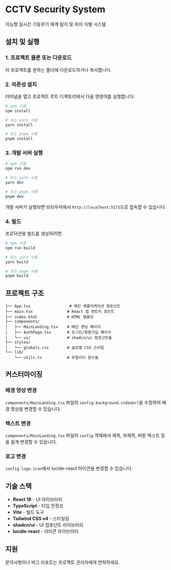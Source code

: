 # CCTV Security System

지능형 실시간 기동무기 체계 탐지 및 피아 식별 시스템

## 설치 및 실행

### 1. 프로젝트 클론 또는 다운로드

이 프로젝트를 원하는 폴더에 다운로드하거나 복사합니다.

### 2. 의존성 설치

터미널을 열고 프로젝트 루트 디렉토리에서 다음 명령어를 실행합니다:

```bash
# npm 사용
npm install

# 또는 yarn 사용
yarn install

# 또는 pnpm 사용
pnpm install
```

### 3. 개발 서버 실행

```bash
# npm 사용
npm run dev

# 또는 yarn 사용
yarn dev

# 또는 pnpm 사용
pnpm dev
```

개발 서버가 실행되면 브라우저에서 `http://localhost:5173`으로 접속할 수 있습니다.

### 4. 빌드

프로덕션용 빌드를 생성하려면:

```bash
# npm 사용
npm run build

# 또는 yarn 사용
yarn build

# 또는 pnpm 사용
pnpm build
```

## 프로젝트 구조

```
├── App.tsx                 # 메인 애플리케이션 컴포넌트
├── main.tsx               # React 앱 엔트리 포인트
├── index.html             # HTML 템플릿
├── components/
│   ├── MainLanding.tsx    # 메인 랜딩 페이지
│   ├── AuthPage.tsx       # 로그인/회원가입 페이지
│   └── ui/                # shadcn/ui 컴포넌트들
├── styles/
│   └── globals.css        # 글로벌 CSS 스타일
└── lib/
    └── utils.ts           # 유틸리티 함수들
```

## 커스터마이징

### 배경 영상 변경

`components/MainLanding.tsx` 파일의 `config.background.videoUrl`을 수정하여 배경 영상을 변경할 수 있습니다.

### 텍스트 변경

`components/MainLanding.tsx` 파일의 `config` 객체에서 제목, 부제목, 버튼 텍스트 등을 쉽게 변경할 수 있습니다.

### 로고 변경

`config.logo.icon`에서 lucide-react 아이콘을 변경할 수 있습니다.

## 기술 스택

- **React 18** - UI 라이브러리
- **TypeScript** - 타입 안정성
- **Vite** - 빌드 도구
- **Tailwind CSS v4** - 스타일링
- **shadcn/ui** - UI 컴포넌트 라이브러리
- **lucide-react** - 아이콘 라이브러리

## 지원

문의사항이나 버그 리포트는 프로젝트 관리자에게 연락하세요.